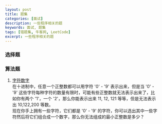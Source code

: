 ```yaml
---
layout: post
title: 题集
categories: [面试]
description: 一些程序相关的题
keywords: 面试, 题集
tags: [错题集, 牛客网, LeetCode]
excerpt: 一些程序相关的题
---
```


### 选择题

### 算法题
1. [字符数字][href1]  
在十进制中，任意一个正整数都可以用字符 '0' - '9' 表示出来，但是当 '0' - '9' 这些字符每种字符的数量有限时，可能有些正整数就无法表示出来了，比如你有两个 '1'，一个 '2'，那么你能表示出来 11, 12, 121 等等，但是无法表示出 10,122,200 等数。    
现在你手上拥有一些字符，它们都是 '0' - '9' 的字符，你可以选出其中一些字符然后将它们组合成一个数字，那么你无法组成的最小正整数是多少？


[href1]: /2018/03/24/min-integral/
